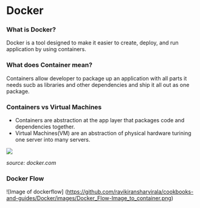 # Docker

### What is Docker?
Docker is a tool designed to make it easier to create, deploy, and run application by using containers.

### What does Container mean?
Containers allow developer to package up an application with all parts it needs sucb as libraries and other dependencies and ship it all out as one package.

### Containers vs Virtual Machines
 - Containers are abstraction at the app layer that packages code and dependencies together.
 - Virtual Machines(VM) are an abstraction of physical hardware turining one server into many servers.

 <img src="https://www.docker.com/sites/default/files/d8/2018-11/container-vm-whatcontainer_2.png">
 
 *source: docker.com*

 ### Docker Flow

 ![Image of dockerflow]
 (https://github.com/ravikiransharvirala/cookbooks-and-guides/Docker/images/Docker_Flow-Image_to_container.png)